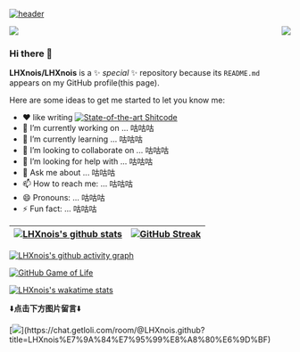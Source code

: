 [![header](https://capsule-render.vercel.app/api?type=waving&color=gradient&height=150&section=header&text=LHXnois%27s%20profile！&fontSize=50&desc=somthing%20to%20let%20you%20know%20me&animation=twinkling&fontAlignY=25&descAlignY=50)](https://github.com/kyechan99/capsule-render)

<p>
  <a href="https://count.getloli.com/"><img src="https://count.getloli.com/get/@:LHXnois?theme=rule34"></a>
  <img src="https://weather-icon.journeyad.repl.co/@chengdu?v=1" align="right">
</p>
<!--
![LHXnois](https://count.getloli.com/get/@:LHXnois?theme=rule34)
-->

### Hi there 👋


**LHXnois/LHXnois** is a ✨ _special_ ✨ repository because its `README.md` appears on my GitHub profile(this page).

Here are some ideas to get me started to let you know me:

- ❤ like writing [![State-of-the-art Shitcode](https://img.shields.io/static/v1?label=State-of-the-art&message=Shitcode&color=7B5804)](https://github.com/trekhleb/state-of-the-art-shitcode)
- 🔭 I’m currently working on ... 咕咕咕
- 🌱 I’m currently learning ... 咕咕咕
- 👯 I’m looking to collaborate on ... 咕咕咕
- 🤔 I’m looking for help with ... 咕咕咕
- 💬 Ask me about ... 咕咕咕
- 📫 How to reach me: ... 咕咕咕
- 😄 Pronouns: ... 咕咕咕
- ⚡ Fun fact: ... 咕咕咕

|[![LHXnois's github stats](https://github-readme-stats.vercel.app/api?username=LHXnois&show_icons=true&theme=blueberry&hide_border=true)](https://github.com/anuraghazra/github-readme-stats)|[![GitHub Streak](http://github-readme-streak-stats.herokuapp.com?user=LHXnois&theme=blueberry&hide_border=true&date_format=M%20j%5B%2C%20Y%5D)](https://git.io/streak-stats)|
| --- | --- |

[![LHXnois's github activity graph](https://activity-graph.herokuapp.com/graph?username=LHXnois&theme=react-dark&hide_border=true&bg_color=242938&line=27E7A7&point=44CDEF&color=7395DF)](https://github.com/ashutosh00710/github-readme-activity-graph)

[![GitHub Game of Life](https://github4life.herokuapp.com/LHXnois.gif?z=6)](https://github.com/ethomson/github4life)

<!--
[![Top Langs](https://github-readme-stats.vercel.app/api/top-langs/?username=LHXnois&layout=compact&hide=c++)](https://githubhttps://activity-graph.herokuapp.com/graph?username=LHXnois&theme=react-dark&hide_border=true&bg_color=242938&line=27E7A7&point=7395DF.com/anuraghazra/github-readme-stats)
-->

[![LHXnois's wakatime stats](https://github-readme-stats.vercel.app/api/wakatime?username=LHXnois&theme=blueberry&hide_border=true&range=last_7_days&layout=compact)](https://github.com/anuraghazra/github-readme-stats)

⬇️**点击下方图片留言**⬇️

[![](https://chat.getloli.com/room/@LHXnois.github/svg?width=600&height=280&limit=20&theme=light&fontSize=13&title=LHXnois%E7%9A%84%E7%95%99%E8%A8%80%E6%9D%BF:%20~)](https://chat.getloli.com/room/@LHXnois.github?title=LHXnois%E7%9A%84%E7%95%99%E8%A8%80%E6%9D%BF)
